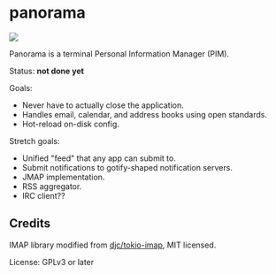 panorama
========

[![](https://tokei.rs/b1/github/iptq/panorama?category=code)](https://github.com/XAMPPRocky/tokei)

Panorama is a terminal Personal Information Manager (PIM).

Status: **not done yet**

Goals:

- Never have to actually close the application.
- Handles email, calendar, and address books using open standards.
- Hot-reload on-disk config.

Stretch goals:
- Unified "feed" that any app can submit to.
- Submit notifications to gotify-shaped notification servers.
- JMAP implementation.
- RSS aggregator.
- IRC client??

Credits
-------

IMAP library modified from [djc/tokio-imap](https://github.com/djc/tokio-imap), MIT licensed.

License: GPLv3 or later
